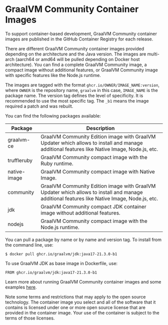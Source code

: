 # GraalVM Community Container Images

To support container-based development, GraalVM Community container images are published in the GitHub Container Registry for each release.

There are different GraalVM Community container images provided depending on the architecture and the Java version.
The images are multi-arch (aarch64 or amd64 will be pulled depending on Docker host architecture).
You can find a complete GraalVM Community image, a compact image without additional features, or GraalVM Community image with specific features like the Node.js runtime.

The images are tagged with the format `ghcr.io/OWNER/IMAGE_NAME:version`, where `OWNER` is the repository name, `graalvm` in this case, `IMAGE_NAME` is the package name.
The version tag defines the level of specificity.
It is recommended to use the most specific tag.
The `_b1` means the image required a patch and was rebuilt.

You can find the following packages available:

| Package      | Description                                                                                                                                  |
|--------------|----------------------------------------------------------------------------------------------------------------------------------------------|
| graalvm-ce   | GraalVM Community Edition image with GraalVM Updater which allows to install and manage additional features like Native Image, Node.js, etc. |
| truffleruby  | GraalVM Community compact image with the Ruby runtime.                                                                                       |
| native-image |  GraalVM Community compact image with Native Image.                                                                                          |
| community    | GraalVM Community Edition image with GraalVM Updater which allows to install and manage additional features like Native Image, Node.js, etc. |
| jdk          | GraalVM Community compact JDK container image without additional features.                                                                   |
| nodejs       | GraalVM Community compact image with the Node.js runtime.                                                                                    |

You can pull a package by name or by name and version tag.
To install from the command line, use:
```
$ docker pull ghcr.io/graalvm/jdk:java17-21.3.0-b1
```
To use GraalVM JDK as base image in Dockerfile, use:
```
FROM ghcr.io/graalvm/jdk:java17-21.3.0-b1
```

Learn more about running GraalVM Community container images and some examples [here](https://www.graalvm.org/docs/getting-started/container-images/).

Note some terms and restrictions that may apply to the open source technology.
The container image you select and all of the software that it contains is licensed under one or more open source license that are provided in the container image. Your use of the container is subject to the terms of those licenses.

